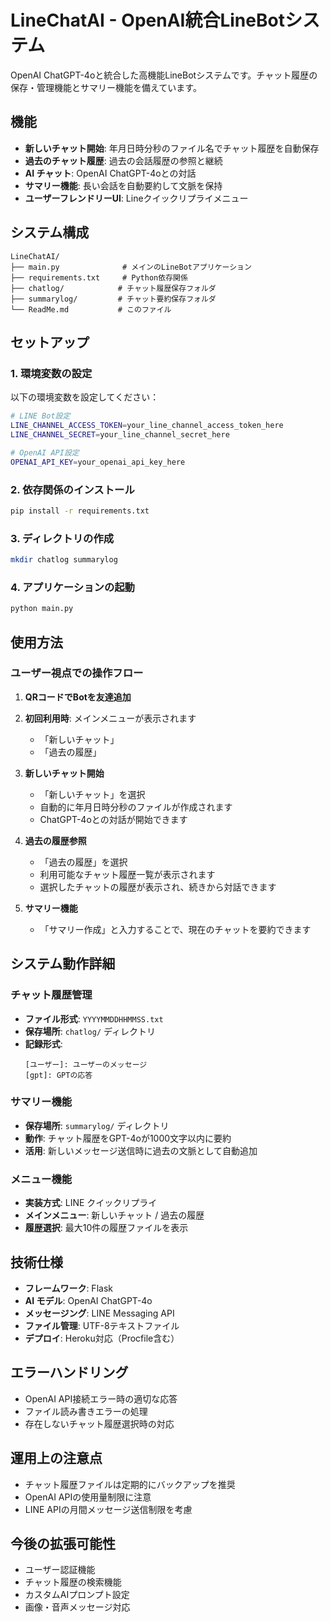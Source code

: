 # LineChatAI - OpenAI統合LineBotシステム

OpenAI ChatGPT-4oと統合した高機能LineBotシステムです。チャット履歴の保存・管理機能とサマリー機能を備えています。

## 機能

- **新しいチャット開始**: 年月日時分秒のファイル名でチャット履歴を自動保存
- **過去のチャット履歴**: 過去の会話履歴の参照と継続
- **AI チャット**: OpenAI ChatGPT-4oとの対話
- **サマリー機能**: 長い会話を自動要約して文脈を保持
- **ユーザーフレンドリーUI**: Lineクイックリプライメニュー

## システム構成

```
LineChatAI/
├── main.py              # メインのLineBotアプリケーション
├── requirements.txt     # Python依存関係
├── chatlog/            # チャット履歴保存フォルダ
├── summarylog/         # チャット要約保存フォルダ
└── ReadMe.md           # このファイル
```

## セットアップ

### 1. 環境変数の設定

以下の環境変数を設定してください：

```bash
# LINE Bot設定
LINE_CHANNEL_ACCESS_TOKEN=your_line_channel_access_token_here
LINE_CHANNEL_SECRET=your_line_channel_secret_here

# OpenAI API設定
OPENAI_API_KEY=your_openai_api_key_here
```

### 2. 依存関係のインストール

```bash
pip install -r requirements.txt
```

### 3. ディレクトリの作成

```bash
mkdir chatlog summarylog
```

### 4. アプリケーションの起動

```bash
python main.py
```

## 使用方法

### ユーザー視点での操作フロー

1. **QRコードでBotを友達追加**

2. **初回利用時**: メインメニューが表示されます
   - 「新しいチャット」
   - 「過去の履歴」

3. **新しいチャット開始**
   - 「新しいチャット」を選択
   - 自動的に年月日時分秒のファイルが作成されます
   - ChatGPT-4oとの対話が開始できます

4. **過去の履歴参照**
   - 「過去の履歴」を選択
   - 利用可能なチャット履歴一覧が表示されます
   - 選択したチャットの履歴が表示され、続きから対話できます

5. **サマリー機能**
   - 「サマリー作成」と入力することで、現在のチャットを要約できます

## システム動作詳細

### チャット履歴管理

- **ファイル形式**: `YYYYMMDDHHMMSS.txt`
- **保存場所**: `chatlog/` ディレクトリ
- **記録形式**:
  ```
  [ユーザー]: ユーザーのメッセージ
  [gpt]: GPTの応答
  ```

### サマリー機能

- **保存場所**: `summarylog/` ディレクトリ
- **動作**: チャット履歴をGPT-4oが1000文字以内に要約
- **活用**: 新しいメッセージ送信時に過去の文脈として自動追加

### メニュー機能

- **実装方式**: LINE クイックリプライ
- **メインメニュー**: 新しいチャット / 過去の履歴
- **履歴選択**: 最大10件の履歴ファイルを表示

## 技術仕様

- **フレームワーク**: Flask
- **AI モデル**: OpenAI ChatGPT-4o
- **メッセージング**: LINE Messaging API
- **ファイル管理**: UTF-8テキストファイル
- **デプロイ**: Heroku対応（Procfile含む）

## エラーハンドリング

- OpenAI API接続エラー時の適切な応答
- ファイル読み書きエラーの処理
- 存在しないチャット履歴選択時の対応

## 運用上の注意点

- チャット履歴ファイルは定期的にバックアップを推奨
- OpenAI APIの使用量制限に注意
- LINE APIの月間メッセージ送信制限を考慮

## 今後の拡張可能性

- ユーザー認証機能
- チャット履歴の検索機能
- カスタムAIプロンプト設定
- 画像・音声メッセージ対応